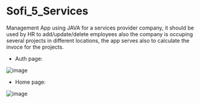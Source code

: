 # Sofi_5_Services
Management App using JAVA for a services provider company, it should be used by HR to add/update/delete employees also the company is occuping several projects in different locations, the app serves also to calculate the invoce for the projects.
- Auth page:

![image](https://github.com/mohameddhibou/Sofi_5_Services/assets/95587035/c663fe21-63f7-4904-a829-cd41a1b48a80)

- Home page:

![image](https://github.com/mohameddhibou/Sofi_5_Services/assets/95587035/247485de-0252-498a-8c51-5181d7c4b835)
